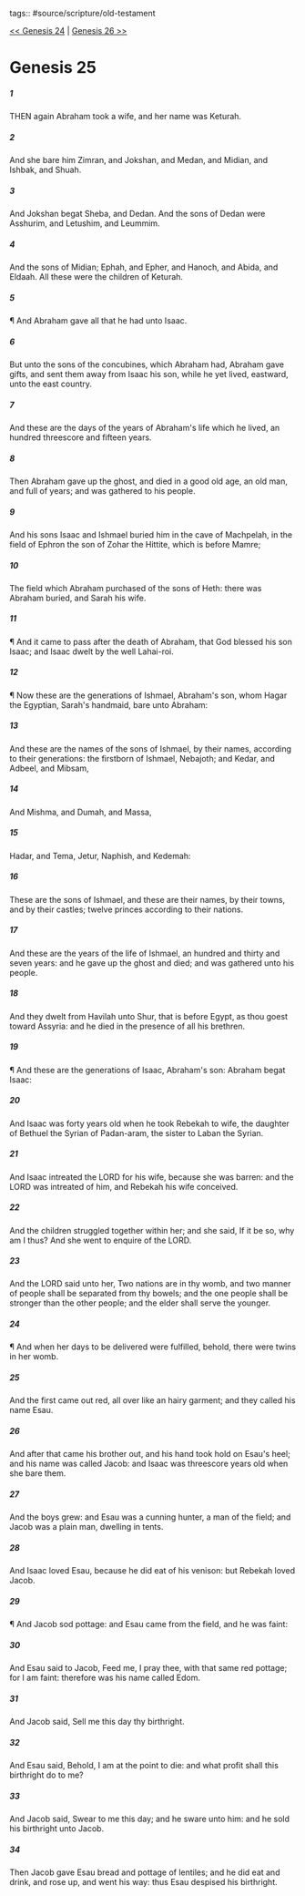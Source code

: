 tags:: #source/scripture/old-testament

[<< Genesis 24](source/scripture/old-testament/01_Genesis/Genesis_24.md) | [Genesis 26 >>](source/scripture/old-testament/01_Genesis/Genesis_26.md)

# Genesis 25

##### 1

THEN again Abraham took a wife, and her name was Keturah.

##### 2

And she bare him Zimran, and Jokshan, and Medan, and Midian, and Ishbak, and Shuah.

##### 3

And Jokshan begat Sheba, and Dedan. And the sons of Dedan were Asshurim, and Letushim, and Leummim.

##### 4

And the sons of Midian; Ephah, and Epher, and Hanoch, and Abida, and Eldaah. All these were the children of Keturah.

##### 5

¶ And Abraham gave all that he had unto Isaac.

##### 6

But unto the sons of the concubines, which Abraham had, Abraham gave gifts, and sent them away from Isaac his son, while he yet lived, eastward, unto the east country.

##### 7

And these are the days of the years of Abraham's life which he lived, an hundred threescore and fifteen years.

##### 8

Then Abraham gave up the ghost, and died in a good old age, an old man, and full of years; and was gathered to his people.

##### 9

And his sons Isaac and Ishmael buried him in the cave of Machpelah, in the field of Ephron the son of Zohar the Hittite, which is before Mamre;

##### 10

The field which Abraham purchased of the sons of Heth: there was Abraham buried, and Sarah his wife.

##### 11

¶ And it came to pass after the death of Abraham, that God blessed his son Isaac; and Isaac dwelt by the well Lahai-roi.

##### 12

¶ Now these are the generations of Ishmael, Abraham's son, whom Hagar the Egyptian, Sarah's handmaid, bare unto Abraham:

##### 13

And these are the names of the sons of Ishmael, by their names, according to their generations: the firstborn of Ishmael, Nebajoth; and Kedar, and Adbeel, and Mibsam,

##### 14

And Mishma, and Dumah, and Massa,

##### 15

Hadar, and Tema, Jetur, Naphish, and Kedemah:

##### 16

These are the sons of Ishmael, and these are their names, by their towns, and by their castles; twelve princes according to their nations.

##### 17

And these are the years of the life of Ishmael, an hundred and thirty and seven years: and he gave up the ghost and died; and was gathered unto his people.

##### 18

And they dwelt from Havilah unto Shur, that is before Egypt, as thou goest toward Assyria: and he died in the presence of all his brethren.

##### 19

¶ And these are the generations of Isaac, Abraham's son: Abraham begat Isaac:

##### 20

And Isaac was forty years old when he took Rebekah to wife, the daughter of Bethuel the Syrian of Padan-aram, the sister to Laban the Syrian.

##### 21

And Isaac intreated the LORD for his wife, because she was barren: and the LORD was intreated of him, and Rebekah his wife conceived.

##### 22

And the children struggled together within her; and she said, If it be so, why am I thus? And she went to enquire of the LORD.

##### 23

And the LORD said unto her, Two nations are in thy womb, and two manner of people shall be separated from thy bowels; and the one people shall be stronger than the other people; and the elder shall serve the younger.

##### 24

¶ And when her days to be delivered were fulfilled, behold, there were twins in her womb.

##### 25

And the first came out red, all over like an hairy garment; and they called his name Esau.

##### 26

And after that came his brother out, and his hand took hold on Esau's heel; and his name was called Jacob: and Isaac was threescore years old when she bare them.

##### 27

And the boys grew: and Esau was a cunning hunter, a man of the field; and Jacob was a plain man, dwelling in tents.

##### 28

And Isaac loved Esau, because he did eat of his venison: but Rebekah loved Jacob.

##### 29

¶ And Jacob sod pottage: and Esau came from the field, and he was faint:

##### 30

And Esau said to Jacob, Feed me, I pray thee, with that same red pottage; for I am faint: therefore was his name called Edom.

##### 31

And Jacob said, Sell me this day thy birthright.

##### 32

And Esau said, Behold, I am at the point to die: and what profit shall this birthright do to me?

##### 33

And Jacob said, Swear to me this day; and he sware unto him: and he sold his birthright unto Jacob.

##### 34

Then Jacob gave Esau bread and pottage of lentiles; and he did eat and drink, and rose up, and went his way: thus Esau despised his birthright.
